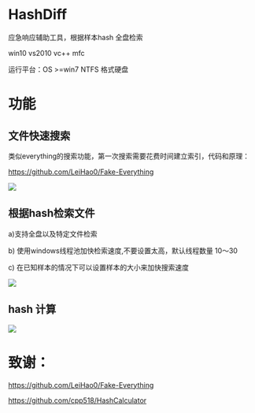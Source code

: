 # HashDiff
应急响应辅助工具，根据样本hash 全盘检索

win10 vs2010 vc++ mfc

运行平台：OS >=win7   NTFS 格式硬盘 

# 功能

## 文件快速搜索

类似everything的搜索功能，第一次搜索需要花费时间建立索引，代码和原理：

https://github.com/LeiHao0/Fake-Everything

![](https://user-images.githubusercontent.com/7532477/132863751-fed089a4-f361-45b2-a006-698ec3cc4c18.png)


## 根据hash检索文件

a)支持全盘以及特定文件检索

b) 使用windows线程池加快检索速度,不要设置太高，默认线程数量 10～30

c) 在已知样本的情况下可以设置样本的大小来加快搜索速度

![](https://user-images.githubusercontent.com/7532477/132863853-545337a9-73a5-458d-9823-07d5b5afaba1.png)


## hash 计算

![](https://user-images.githubusercontent.com/7532477/132863936-b804bac3-9002-4409-80fc-2b45ed91cd5a.png)



# 致谢：

https://github.com/LeiHao0/Fake-Everything

https://github.com/cpp518/HashCalculator


